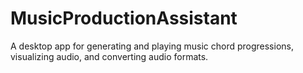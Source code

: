 # MusicProductionAssistant
A desktop app for generating and playing music chord progressions, visualizing audio, and converting audio formats.
